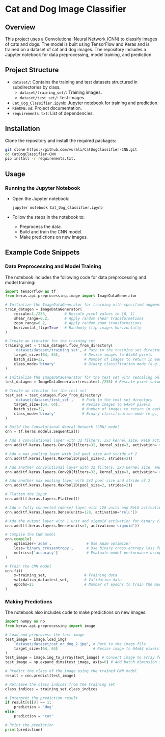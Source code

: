 # Cat and Dog Image Classifier

## Overview
This project uses a Convolutional Neural Network (CNN) to classify images of cats and dogs. The model is built using TensorFlow and Keras and is trained on a dataset of cat and dog images. The repository includes a Jupyter notebook for data preprocessing, model training, and prediction.

## Project Structure
- `dataset/`: Contains the training and test datasets structured in subdirectories by class.
  - `dataset/training_set/`: Training images.
  - `dataset/test_set/`: Test images.
- `Cat_Dog_Classifier.ipynb`: Jupyter notebook for training and prediction.
- `README.md`: Project documentation.
- `requirements.txt`: List of dependencies.

## Installation
Clone the repository and install the required packages:
```bash
git clone https://github.com/vurali/CatDogClassifier-CNN.git
cd CatDogClassifier-CNN
pip install -r requirements.txt.
```

## Usage
### Running the Jupyter Notebook
- Open the Jupyter notebook:
  ```bash
  jupyter notebook Cat_Dog_Classifier.ipynb
  ```

- Follow the steps in the notebook to:
    - Preprocess the data.
    - Build and train the CNN model.
    - Make predictions on new images.
 

## Example Code Snippets
### Data Preprocessing and Model Training
The notebook includes the following code for data preprocessing and model training:
```python
import tensorflow as tf
from keras.api.preprocessing.image import ImageDataGenerator

# Initialize the ImageDataGenerator for training with specified augmentations
train_datagen = ImageDataGenerator(
    rescale=1./255,        # Rescale pixel values to [0, 1]
    shear_range=0.2,       # Apply random shear transformations
    zoom_range=0.2,        # Apply random zoom transformations
    horizontal_flip=True   # Randomly flip images horizontally
)

# Create an iterator for the training set
training_set = train_datagen.flow_from_directory(
    'dataset/dataset/training_set', # Path to the training set directory
    target_size=(64, 64),           # Resize images to 64x64 pixels
    batch_size=32,                  # Number of images to return in each batch
    class_mode='binary'             # Binary classification mode (e.g., cats vs dogs)
)

# Initialize the ImageDataGenerator for the test set with rescaling only
test_datagen = ImageDataGenerator(rescale=1./255) # Rescale pixel values to [0, 1]

# Create an iterator for the test set
test_set = test_datagen.flow_from_directory(
    'dataset/dataset/test_set',    # Path to the test set directory
    target_size=(64, 64),          # Resize images to 64x64 pixels
    batch_size=32,                 # Number of images to return in each batch
    class_mode='binary'            # Binary classification mode (e.g., cats vs dogs)
)

# Build the Convolutional Neural Network (CNN) model
cnn = tf.keras.models.Sequential()

# Add a convolutional layer with 32 filters, 3x3 kernel size, ReLU activation, and input shape 64x64x3
cnn.add(tf.keras.layers.Conv2D(filters=32, kernel_size=3, activation='relu', input_shape=[64, 64, 3]))

# Add a max pooling layer with 2x2 pool size and stride of 2
cnn.add(tf.keras.layers.MaxPool2D(pool_size=2, strides=2))

# Add another convolutional layer with 32 filters, 3x3 kernel size, and ReLU activation
cnn.add(tf.keras.layers.Conv2D(filters=32, kernel_size=3, activation='relu'))

# Add another max pooling layer with 2x2 pool size and stride of 2
cnn.add(tf.keras.layers.MaxPool2D(pool_size=2, strides=2))

# Flatten the input
cnn.add(tf.keras.layers.Flatten())

# Add a fully connected (dense) layer with 128 units and ReLU activation
cnn.add(tf.keras.layers.Dense(units=128, activation='relu'))

# Add the output layer with 1 unit and sigmoid activation for binary classification
cnn.add(tf.keras.layers.Dense(units=1, activation='sigmoid'))

# Compile the CNN model
cnn.compile(
    optimizer='adam',                # Use Adam optimizer
    loss='binary_crossentropy',      # Use binary cross-entropy loss function
    metrics=['accuracy']             # Evaluate model performance using accuracy
)

# Train the CNN model
cnn.fit(
    x=training_set,                 # Training data
    validation_data=test_set,       # Validation data
    epochs=25                       # Number of epochs to train the model
)

```

### Making Predictions
The notebook also includes code to make predictions on new images:
```python
import numpy as np
from keras.api.preprocessing import image

# Load and preprocess the test image
test_image = image.load_img(
    'dataset/dataset/cat_or_dog_2.jpg', # Path to the image file
    target_size=(64, 64)                # Resize image to 64x64 pixels to match model input
)
test_image = image.img_to_array(test_image) # Convert image to array format
test_image = np.expand_dims(test_image, axis=0) # Add batch dimension since model expects a batch of images

# Predict the class of the image using the trained CNN model
result = cnn.predict(test_image)

# Retrieve the class indices from the training set
class_indices = training_set.class_indices

# Interpret the prediction result
if result[0][0] == 1:
    prediction = 'dog'
else:
    prediction = 'cat'

# Print the prediction
print(prediction)
```














